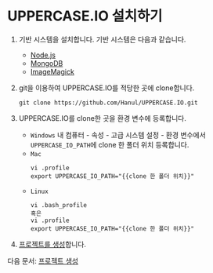 # UPPERCASE.IO 설치하기

1. 기반 시스템을 설치합니다. 기반 시스템은 다음과 같습니다.

    * [Node.js](http://nodejs.org)
    * [MongoDB](http://www.mongodb.org)
    * [ImageMagick](http://www.imagemagick.org)

2. git을 이용하여 UPPERCASE.IO를 적당한 곳에 clone합니다.

	```
    git clone https://github.com/Hanul/UPPERCASE.IO.git
    ```

3. UPPERCASE.IO를 clone한 곳을 환경 변수에 등록합니다.

	* `Windows` 내 컴퓨터 - 속성 - 고급 시스템 설정 - 환경 변수에서 `UPPERCASE_IO_PATH`에 clone 한 폴더 위치 등록합니다.
	* `Mac`
        ```
        vi .profile
        export UPPERCASE_IO_PATH="{{clone 한 폴더 위치}}"
        ```
	* `Linux`
        ```
        vi .bash_profile
        혹은
        vi .profile
        export UPPERCASE_IO_PATH="{{clone 한 폴더 위치}}"
        ```

4. [프로젝트를 생성](CREATE_PROJECT.md)합니다.

다음 문서: [프로젝트 생성](CREATE_PROJECT.md)

